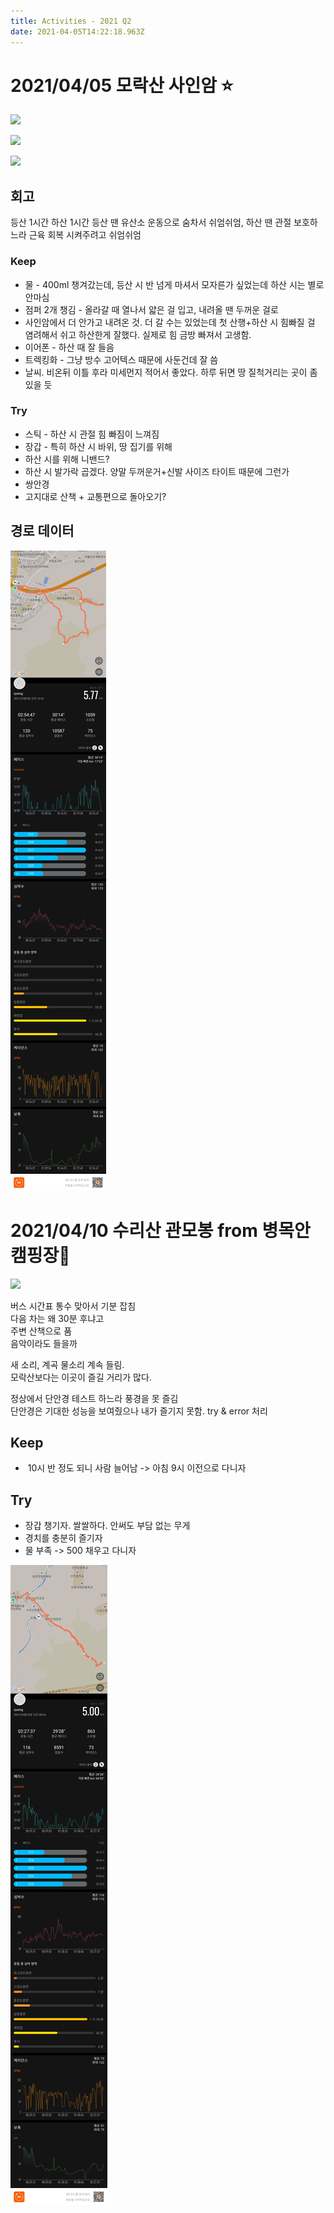 ```yaml
---
title: Activities - 2021 Q2
date: 2021-04-05T14:22:18.963Z
---
```


# 2021/04/05 모락산 사인암 ⭐

![](/images/uploads/pano_20210405_113526.jpg)

![](/images/uploads/1617633232094.jpg)

![](/images/uploads/1617633232038.jpg)

## 회고

등산 1시간 하산 1시간
등산 땐 유산소 운동으로 숨차서 쉬엄쉬엄, 하산 땐 관절 보호하느라 근육 회복 시켜주려고 쉬엄쉬엄

### Keep

- 물 - 400ml 챙겨갔는데, 등산 시 반 넘게 마셔서 모자른가 싶었는데 하산 시는 별로 안마심
- 점퍼 2개 챙김 - 올라갈 때 열나서 얇은 걸 입고, 내려올 땐 두꺼운 걸로
- 사인암에서 더 안가고 내려온 것. 더 갈 수는 있었는데 첫 산행+하산 시 힘빠질 걸 염려해서 쉬고 하산한게 잘했다. 실제로 힘 금방 빠져서 고생함.
- 이어폰 - 하산 때 잘 들음
- 트렉킹화 - 그냥 방수 고어텍스 때문에 사둔건데 잘 씀
- 날씨. 비온뒤 이틀 후라 미세먼지 적어서 좋았다. 하루 뒤면 땅 질척거리는 곳이 좀 있을 듯

### Try

- 스틱 - 하산 시 관절 힘 빠짐이 느껴짐
- 장갑 - 특히 하산 시 바위, 땅 집기를 위해
- 하산 시를 위해 니밴드?
- 하산 시 발가락 곱겠다. 양말 두꺼운거+신발 사이즈 타이트 때문에 그런가
- 쌍안경
- 고지대로 산책 + 교통편으로 돌아오기?

## 경로 데이터

![](/images/uploads/1617613074934.jpg)

# 2021/04/10 수리산 관모봉 from 병목안캠핑장🌟

![](/images/uploads/pano_20210410_092049.jpg)

버스 시간표 통수 맞아서 기분 잡침\
다음 차는 왜 30분 후냐고\
주변 산책으로 품\
음악이라도 들을까

새 소리, 계곡 물소리 계속 들림.\
모락산보다는 이곳이 즐길 거리가 많다.

정상에서 단안경 테스트 하느라 풍경을 못 즐김\
단안경은 기대한 성능을 보여줬으나 내가 즐기지 못함. try & error 처리

## Keep
-  10시 반 정도 되니 사람 늘어남 -> 아침 9시 이전으로 다니자

## Try
- 장갑 챙기자. 쌀쌀하다. 안써도 부담 없는 무게
- 경치를 충분히 즐기자
- 물 부족 -> 500 채우고 다니자

![](/images/uploads/sportdetails_long.jpg)